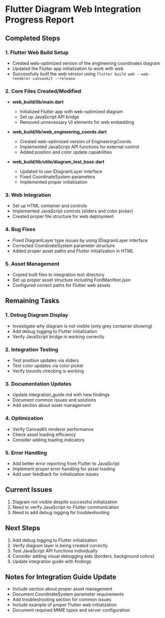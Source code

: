 # Flutter Diagram Web Integration Progress Report

## Completed Steps

### 1. Flutter Web Build Setup
- Created web-optimized version of the engineering coordinates diagram
- Updated the Flutter app initialization to work with web
- Successfully built the web version using `flutter build web --web-renderer canvaskit --release`

### 2. Core Files Created/Modified
- **web_build/lib/main.dart**
  - Initialized Flutter app with web-optimized diagram
  - Set up JavaScript API bridge
  - Removed unnecessary UI elements for web embedding

- **web_build/lib/web_engineering_coords.dart**
  - Created web-optimized version of EngineeringCoords
  - Implemented JavaScript API functions for external control
  - Added position and color update capabilities

- **web_build/lib/utils/diagram_test_base.dart**
  - Updated to use IDiagramLayer interface
  - Fixed CoordinateSystem parameters
  - Implemented proper initialization

### 3. Web Integration
- Set up HTML container and controls
- Implemented JavaScript controls (sliders and color picker)
- Created proper file structure for web deployment

### 4. Bug Fixes
- Fixed DiagramLayer type issues by using IDiagramLayer interface
- Corrected CoordinateSystem parameter structure
- Added proper asset paths and Flutter initialization in HTML

### 5. Asset Management
- Copied built files to integration test directory
- Set up proper asset structure including FontManifest.json
- Configured correct paths for Flutter web assets

## Remaining Tasks

### 1. Debug Diagram Display
- Investigate why diagram is not visible (only grey container showing)
- Add debug logging to Flutter initialization
- Verify JavaScript bridge is working correctly

### 2. Integration Testing
- Test position updates via sliders
- Test color updates via color picker
- Verify bounds checking is working

### 3. Documentation Updates
- Update integration_guide.md with new findings
- Document common issues and solutions
- Add section about asset management

### 4. Optimization
- Verify CanvasKit renderer performance
- Check asset loading efficiency
- Consider adding loading indicators

### 5. Error Handling
- Add better error reporting from Flutter to JavaScript
- Implement proper error handling for asset loading
- Add user feedback for initialization issues

## Current Issues
1. Diagram not visible despite successful initialization
2. Need to verify JavaScript-to-Flutter communication
3. Need to add debug logging for troubleshooting

## Next Steps
1. Add debug logging to Flutter initialization
2. Verify diagram layer is being created correctly
3. Test JavaScript API functions individually
4. Consider adding visual debugging aids (borders, background colors)
5. Update integration guide with findings

## Notes for Integration Guide Update
- Include section about proper asset management
- Document CoordinateSystem parameter requirements
- Add troubleshooting section for common issues
- Include example of proper Flutter web initialization
- Document required MIME types and server configuration
